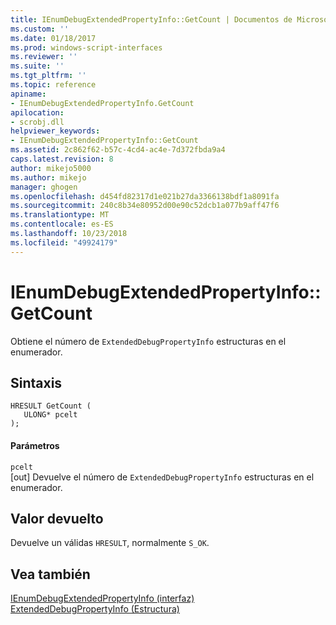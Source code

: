 ```yaml
---
title: IEnumDebugExtendedPropertyInfo::GetCount | Documentos de Microsoft
ms.custom: ''
ms.date: 01/18/2017
ms.prod: windows-script-interfaces
ms.reviewer: ''
ms.suite: ''
ms.tgt_pltfrm: ''
ms.topic: reference
apiname:
- IEnumDebugExtendedPropertyInfo.GetCount
apilocation:
- scrobj.dll
helpviewer_keywords:
- IEnumDebugExtendedPropertyInfo::GetCount
ms.assetid: 2c862f62-b57c-4cd4-ac4e-7d372fbda9a4
caps.latest.revision: 8
author: mikejo5000
ms.author: mikejo
manager: ghogen
ms.openlocfilehash: d454fd82317d1e021b27da3366138bdf1a8091fa
ms.sourcegitcommit: 240c8b34e80952d00e90c52dcb1a077b9aff47f6
ms.translationtype: MT
ms.contentlocale: es-ES
ms.lasthandoff: 10/23/2018
ms.locfileid: "49924179"
---
```

# <a name="ienumdebugextendedpropertyinfogetcount"></a>IEnumDebugExtendedPropertyInfo::GetCount
Obtiene el número de `ExtendedDebugPropertyInfo` estructuras en el enumerador.  
  
## <a name="syntax"></a>Sintaxis  
  
```  
HRESULT GetCount (  
   ULONG* pcelt  
);  
```  
  
#### <a name="parameters"></a>Parámetros  
 `pcelt`  
 [out] Devuelve el número de `ExtendedDebugPropertyInfo` estructuras en el enumerador.  
  
## <a name="return-value"></a>Valor devuelto  
 Devuelve un válidas `HRESULT`, normalmente `S_OK`.  
  
## <a name="see-also"></a>Vea también  
 [IEnumDebugExtendedPropertyInfo (interfaz)](../../winscript/reference/ienumdebugextendedpropertyinfo-interface.md)   
 [ExtendedDebugPropertyInfo (Estructura)](../../winscript/reference/extendeddebugpropertyinfo-structure.md)